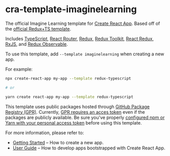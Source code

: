 # cra-template-imaginelearning

The official Imagine Learning template for [Create React App](https://github.com/facebook/create-react-app).
Based off of the [official Redux+TS template](https://github.com/reduxjs/cra-template-redux-typescript).

Includes [TypeScript](https://www.typescriptlang.org/), [React Router](https://reactrouter.com/), [Redux](https://redux.js.org/),
[Redux Toolkit](https://redux-toolkit.js.org/), [React Redux](https://react-redux.js.org/), [RxJS](https://rxjs.dev/), and
[Redux Observable](https://redux-observable.js.org/).

To use this template, add `--template imaginelearning` when creating a new app.

For example:

```sh
npx create-react-app my-app --template redux-typescript

# or

yarn create react-app my-app --template redux-typescript
```

This template uses public packages hosted through [GitHub Package Registry (GPR)](https://github.com/features/packages).
Currently, [GPR requires an acces token](https://github.community/t/download-from-github-package-registry-without-authentication/14407)
even if the packages are publicly available. Be sure you've properly
[configured npm or Yarn with your personal access token](https://docs.github.com/en/packages/using-github-packages-with-your-projects-ecosystem/configuring-npm-for-use-with-github-packages)
before using this template.

For more information, please refer to:

- [Getting Started](https://create-react-app.dev/docs/getting-started) – How to create a new app.
- [User Guide](https://create-react-app.dev) – How to develop apps bootstrapped with Create React App.
